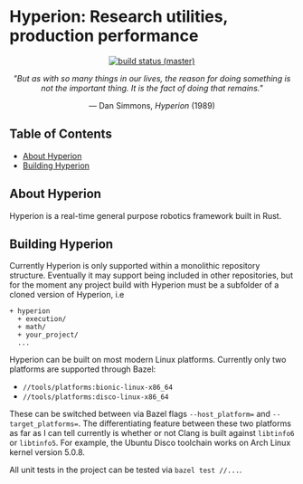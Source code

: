 # Hyperion: Research utilities, production performance

<p align="center">
    <a href="https://buildkite.com/valkyrie-robotics/hyperion-project">
        <img src="https://badge.buildkite.com/a432c39e8c1b80512beda6660ea667eb0c44405e2e2a8c34b0.svg?branch=master"
             alt="build status (master)" />
    </a>
</p>

<p align="center"><i>"But as with so many things in our lives, the reason for doing something is not
the important thing. It is the fact of doing that remains."</i><p><p align="center">&mdash; Dan Simmons, <i>Hyperion</i> (1989)</p>

## Table of Contents
- [About Hyperion](#about-hyperion)
- [Building Hyperion](#about-hyperion)

## About Hyperion

Hyperion is a real-time general purpose robotics framework built in Rust.

## Building Hyperion
Currently Hyperion is only supported within a monolithic repository structure.
Eventually it may support being included in other repositories, but for the
moment any project build with Hyperion must be a subfolder of a cloned version
of Hyperion, i.e

```
+ hyperion
  + execution/
  + math/
  + your_project/
  ...
```

Hyperion can be built on most modern Linux platforms. Currently only two
platforms are supported through Bazel:

+ `//tools/platforms:bionic-linux-x86_64`
+ `//tools/platforms:disco-linux-x86_64`

These can be switched between via Bazel flags `--host_platform=` and
`--target_platforms=`. The differentiating feature between these two platforms
as far as I can tell currently is whether or not Clang is built against
`libtinfo6` or `libtinfo5`. For example, the Ubuntu Disco toolchain works on
Arch Linux kernel version 5.0.8.

All unit tests in the project can be tested via `bazel test //...`.
